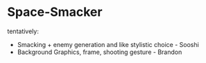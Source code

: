 # Space-Smacker

tentatively:
- Smacking + enemy generation and like stylistic choice - Sooshi 
- Background Graphics, frame, shooting gesture - Brandon 
